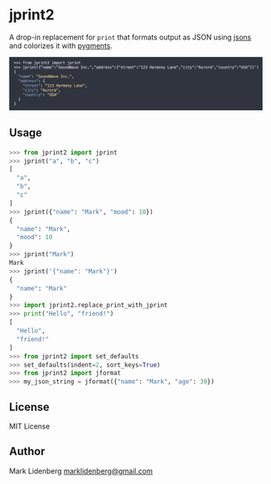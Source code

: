 # jprint2

A drop-in replacement for `print` that formats output as JSON using [jsons](https://github.com/ramonhagenaars/jsons) and colorizes it with [pygments](https://pygments.org/).

![Example](docs/example.png)

## Usage

```python
>>> from jprint2 import jprint
>>> jprint("a", "b", "c")
[
  "a",
  "b",
  "c"
]
>>> jprint({"name": "Mark", "mood": 10})
{
  "name": "Mark",
  "mood": 10
}
>>> jprint("Mark")
Mark
>>> jprint('{"name": "Mark"}')
{
  "name": "Mark"
}
>>> import jprint2.replace_print_with_jprint
>>> print("Hello", "friend!")
[
  "Hello",
  "friend!"
]
>>> from jprint2 import set_defaults
>>> set_defaults(indent=2, sort_keys=True)
>>> from jprint2 import jformat
>>> my_json_string = jformat({"name": "Mark", "age": 30})

```

## License

MIT License

## Author

Mark Lidenberg [marklidenberg@gmail.com](mailto:marklidenberg@gmail.com)
